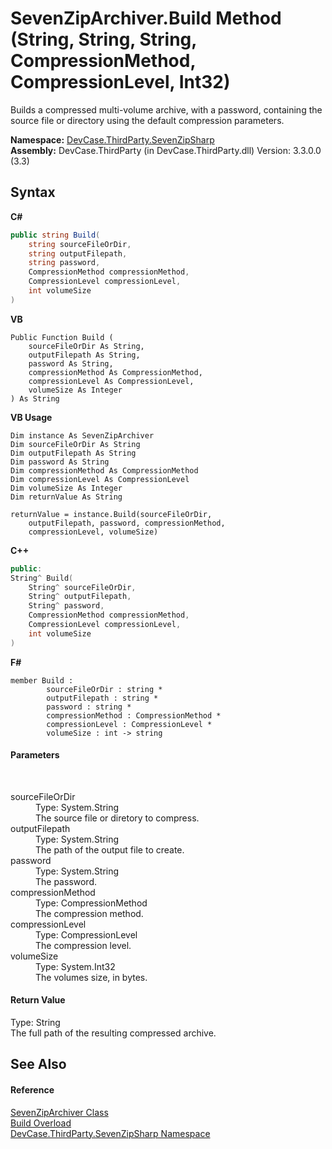 # SevenZipArchiver.Build Method (String, String, String, CompressionMethod, CompressionLevel, Int32)
 

Builds a compressed multi-volume archive, with a password, containing the source file or directory using the default compression parameters.

**Namespace:**&nbsp;<a href="N_DevCase_ThirdParty_SevenZipSharp">DevCase.ThirdParty.SevenZipSharp</a><br />**Assembly:**&nbsp;DevCase.ThirdParty (in DevCase.ThirdParty.dll) Version: 3.3.0.0 (3.3)

## Syntax

**C#**<br />
``` C#
public string Build(
	string sourceFileOrDir,
	string outputFilepath,
	string password,
	CompressionMethod compressionMethod,
	CompressionLevel compressionLevel,
	int volumeSize
)
```

**VB**<br />
``` VB
Public Function Build ( 
	sourceFileOrDir As String,
	outputFilepath As String,
	password As String,
	compressionMethod As CompressionMethod,
	compressionLevel As CompressionLevel,
	volumeSize As Integer
) As String
```

**VB Usage**<br />
``` VB Usage
Dim instance As SevenZipArchiver
Dim sourceFileOrDir As String
Dim outputFilepath As String
Dim password As String
Dim compressionMethod As CompressionMethod
Dim compressionLevel As CompressionLevel
Dim volumeSize As Integer
Dim returnValue As String

returnValue = instance.Build(sourceFileOrDir, 
	outputFilepath, password, compressionMethod, 
	compressionLevel, volumeSize)
```

**C++**<br />
``` C++
public:
String^ Build(
	String^ sourceFileOrDir, 
	String^ outputFilepath, 
	String^ password, 
	CompressionMethod compressionMethod, 
	CompressionLevel compressionLevel, 
	int volumeSize
)
```

**F#**<br />
``` F#
member Build : 
        sourceFileOrDir : string * 
        outputFilepath : string * 
        password : string * 
        compressionMethod : CompressionMethod * 
        compressionLevel : CompressionLevel * 
        volumeSize : int -> string 

```


#### Parameters
&nbsp;<dl><dt>sourceFileOrDir</dt><dd>Type: System.String<br />The source file or diretory to compress.</dd><dt>outputFilepath</dt><dd>Type: System.String<br />The path of the output file to create.</dd><dt>password</dt><dd>Type: System.String<br />The password.</dd><dt>compressionMethod</dt><dd>Type: CompressionMethod<br />The compression method.</dd><dt>compressionLevel</dt><dd>Type: CompressionLevel<br />The compression level.</dd><dt>volumeSize</dt><dd>Type: System.Int32<br />The volumes size, in bytes.</dd></dl>

#### Return Value
Type: String<br />The full path of the resulting compressed archive.

## See Also


#### Reference
<a href="T_DevCase_ThirdParty_SevenZipSharp_SevenZipArchiver">SevenZipArchiver Class</a><br /><a href="Overload_DevCase_ThirdParty_SevenZipSharp_SevenZipArchiver_Build">Build Overload</a><br /><a href="N_DevCase_ThirdParty_SevenZipSharp">DevCase.ThirdParty.SevenZipSharp Namespace</a><br />